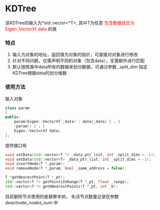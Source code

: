 # KDTree
该KDTree的输入为*std::vector\<*T\>, 其中T为任意 <span style="color:red">包含数据成员为 Eigen::VectorXf data</span> 的类
### 特点
1. 输入为对象的地址，返回值为对象的指针，可直接对对象进行修改
2. 针对不同问题，仅需声明不同的对象（包含data），无需额外进行匹配
3. 默认按照类中data所有的数据来划分数据，可通过参数 *_split_dim* 指定KDTree根据data的划分维数

### 使用方法

输入对象
```cpp
class param
{
public:
    param(Eigen::VectorXf _data) : data(_data) { ; }
    ~param() { ; }
    Eigen::VectorXf data;
};
```

提供接口有
```cpp
void setData(std::vector<T *> _data_ptr_list, int _split_dims = -1);
void setData(std::vector<T> _data_ptr_list, int _split_dims = -1);
void insertNode(T *_param);
void removeNode(T *_param, bool _same_address = false);

T *getNearestPoint(T *_pt);
std::vector<T *> getPointsInRange(T *_pt, float _range);
std::vector<T *> getKNearestPoints(T *_pt, int _k);
```
目前删除节点使用的是替罪羊树， 失活节点数量记录在参数 *deactivate_nodes_num* 中

